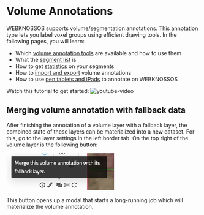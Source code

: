 # Volume Annotations

WEBKNOSSOS supports volume/segmentation annotations. This annotation type lets you label voxel groups using efficient drawing tools. In the following pages, you will learn: 

- Which [volume annotation tools](../volume_annotation/tools.md) are available and how to use them
- What the [segment list](../volume_annotation/segments_list.md) is
- How to get [statistics](segments_statistics.md) on your segments
- How to [import and export](import_export.md) volume annotations
- How to use [pen tablets and iPads](pen_tablets.md) to annotate on WEBKNOSSOS

Watch this tutorial to get started: 
![youtube-video](https://www.youtube.com/embed/iw2C7XB6wP4?start=120)

## Merging volume annotation with fallback data

After finishing the annotation of a volume layer with a fallback layer, the combined state of these layers can be materialized into a new dataset. For this, go to the layer settings in the left border tab. On the top right of the volume layer is the following button:

![Icon to open the materialize volume annotation modal](../images/materialize_volume_annotation_icon.jpg)

This button opens up a modal that starts a long-running job which will materialize the volume annotation.
